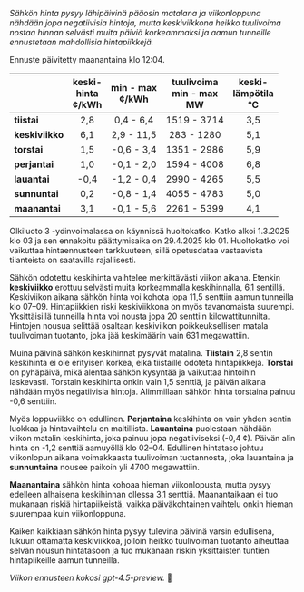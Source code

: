 *Sähkön hinta pysyy lähipäivinä pääosin matalana ja viikonloppuna nähdään jopa negatiivisia hintoja, mutta keskiviikkona heikko tuulivoima nostaa hinnan selvästi muita päiviä korkeammaksi ja aamun tunneille ennustetaan mahdollisia hintapiikkejä.*

Ennuste päivitetty maanantaina klo 12:04.

|             | keski-<br>hinta<br>¢/kWh | min - max<br>¢/kWh | tuulivoima<br>min - max<br>MW | keski-<br>lämpötila<br>°C |
|:------------|:------------------------:|:-------------------:|:---------------------------:|:---------------------------:|
| **tiistai**     |           2,8            |      0,4 - 6,4      |        1519 - 3714          |             3,5             |
| **keskiviikko** |           6,1            |     2,9 - 11,5      |         283 - 1280          |             5,1             |
| **torstai**     |           1,5            |    -0,6 - 3,4       |        1351 - 2986          |             5,9             |
| **perjantai**   |           1,0            |    -0,1 - 2,0       |        1594 - 4008          |             6,8             |
| **lauantai**    |          -0,4            |    -1,2 - 0,4       |        2990 - 4265          |             5,5             |
| **sunnuntai**   |           0,2            |    -0,8 - 1,4       |        4055 - 4783          |             5,0             |
| **maanantai**   |           3,1            |    -0,1 - 5,6       |        2261 - 5399          |             4,1             |

Olkiluoto 3 -ydinvoimalassa on käynnissä huoltokatko. Katko alkoi 1.3.2025 klo 03 ja sen ennakoitu päättymisaika on 29.4.2025 klo 01. Huoltokatko voi vaikuttaa hintaennusteen tarkkuuteen, sillä opetusdataa vastaavista tilanteista on saatavilla rajallisesti.

Sähkön odotettu keskihinta vaihtelee merkittävästi viikon aikana. Etenkin **keskiviikko** erottuu selvästi muita korkeammalla keskihinnalla, 6,1 sentillä. Keskiviikon aikana sähkön hinta voi kohota jopa 11,5 senttiin aamun tunneilla klo 07–09. Hintapiikkien riski keskiviikkona on myös tavanomaista suurempi. Yksittäisillä tunneilla hinta voi nousta jopa 20 senttiin kilowattitunnilta. Hintojen nousua selittää osaltaan keskiviikon poikkeuksellisen matala tuulivoiman tuotanto, joka jää keskimäärin vain 631 megawattiin.

Muina päivinä sähkön keskihinnat pysyvät matalina. **Tiistain** 2,8 sentin keskihinta ei ole erityisen korkea, eikä tiistaille odoteta hintapiikkejä. **Torstai** on pyhäpäivä, mikä alentaa sähkön kysyntää ja vaikuttaa hintoihin laskevasti. Torstain keskihinta onkin vain 1,5 senttiä, ja päivän aikana nähdään myös negatiivisia hintoja. Alimmillaan sähkön hinta torstaina painuu -0,6 senttiin.

Myös loppuviikko on edullinen. **Perjantaina** keskihinta on vain yhden sentin luokkaa ja hintavaihtelu on maltillista. **Lauantaina** puolestaan nähdään viikon matalin keskihinta, joka painuu jopa negatiiviseksi (-0,4 ¢). Päivän alin hinta on -1,2 senttiä aamuyöllä klo 02–04. Edullinen hintataso johtuu viikonlopun aikana voimakkaasta tuulivoiman tuotannosta, joka lauantaina ja **sunnuntaina** nousee paikoin yli 4700 megawattiin.

**Maanantaina** sähkön hinta kohoaa hieman viikonlopusta, mutta pysyy edelleen alhaisena keskihinnan ollessa 3,1 senttiä. Maanantaikaan ei tuo mukanaan riskiä hintapiikeistä, vaikka päiväkohtainen vaihtelu onkin hieman suurempaa kuin viikonloppuna.

Kaiken kaikkiaan sähkön hinta pysyy tulevina päivinä varsin edullisena, lukuun ottamatta keskiviikkoa, jolloin heikko tuulivoiman tuotanto aiheuttaa selvän nousun hintatasoon ja tuo mukanaan riskin yksittäisten tuntien hintapiikeille aamun tunneilla.

*Viikon ennusteen kokosi gpt-4.5-preview.* 🍃
